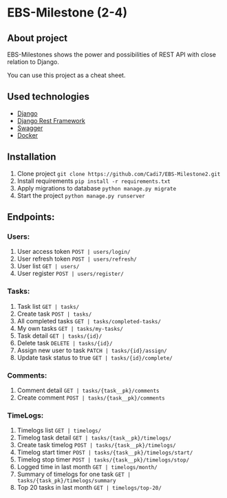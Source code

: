 # EBS-Milestone (2-4)

## About project
EBS-Milestones shows the power and possibilities of REST API with close 
relation to Django. 

You can use this project as a cheat sheet.


## Used technologies

- [Django](https://www.djangoproject.com/)
- [Django Rest Framework](https://www.django-rest-framework.org/)
- [Swagger](https://swagger.io/docs/specification/2-0/what-is-swagger/)
- [Docker](https://docs.docker.com/samples/django/)

## Installation
1. Clone project `git clone https://github.com/Cadi7/EBS-Milestone2.git`
2. Install requirements `pip install -r requirements.txt`
3. Apply migrations to database `python manage.py migrate`
4. Start the project `python manage.py runserver`

## Endpoints:
### Users:
1. User access token `POST | users/login/`
2. User refresh token `POST | users/refresh/`
3. User list `GET | users/`
4. User register `POST | users/register/`
### Tasks:
1. Task list `GET | tasks/`
2. Create task `POST | tasks/`
3. All completed tasks `GET | tasks/completed-tasks/`
4. My own tasks `GET | tasks/my-tasks/`
6. Task detail `GET | tasks/{id}/`
7. Delete task `DELETE | tasks/{id}/`
8. Assign new user to task `PATCH | tasks/{id}/assign/`
10. Update task status to true `GET | tasks/{id}/complete/`
### Comments:
1. Comment detail `GET | tasks/{task__pk}/comments`
2. Create comment `POST | tasks/{task__pk}/comments`
### TimeLogs:
1. Timelogs list `GET | timelogs/`
2. Timelog task detail `GET | tasks/{task__pk}/timelogs/`
3. Create task timelog `POST | tasks/{task__pk}/timelogs/`
4. Timelog start timer `POST | tasks/{task__pk}/timelogs/start/`
5. Timelog stop timer `POST | tasks/{task__pk}/timelogs/stop/`
6. Logged time in last month `GET | timelogs/month/`
7. Summary of timelogs for one task `GET | tasks/{task_pk}/timelogs/summary`
8. Top 20 tasks in last month `GET | timelogs/top-20/`

  
